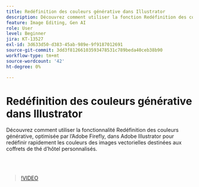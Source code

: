 ```yaml
---
title: Redéfinition des couleurs générative dans Illustrator
description: Découvrez comment utiliser la fonction Redéfinition des couleurs générative optimisée par l’Adobe Firefly
feature: Image Editing, Gen AI
role: User
level: Beginner
jira: KT-13527
exl-id: 3d633d50-d383-45ab-989e-9f9187012691
source-git-commit: 3dd3f81266103593478531c789beda40ceb38b90
workflow-type: tm+mt
source-wordcount: '42'
ht-degree: 0%

---
```


# Redéfinition des couleurs générative dans Illustrator

Découvrez comment utiliser la fonctionnalité Redéfinition des couleurs générative, optimisée par l’Adobe Firefly, dans Adobe Illustrator pour redéfinir rapidement les couleurs des images vectorielles destinées aux coffrets de thé d’hôtel personnalisés.

<br> 

>[!VIDEO](https://video.tv.adobe.com/v/3442069?quality=12&learn=on&hidetitle=true&captions=fre_fr)
